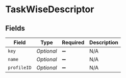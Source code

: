 # TaskWiseDescriptor


## Fields

| Field              | Type               | Required           | Description        |
| ------------------ | ------------------ | ------------------ | ------------------ |
| `key`              | *Optional<String>* | :heavy_minus_sign: | N/A                |
| `name`             | *Optional<String>* | :heavy_minus_sign: | N/A                |
| `profileID`        | *Optional<Long>*   | :heavy_minus_sign: | N/A                |